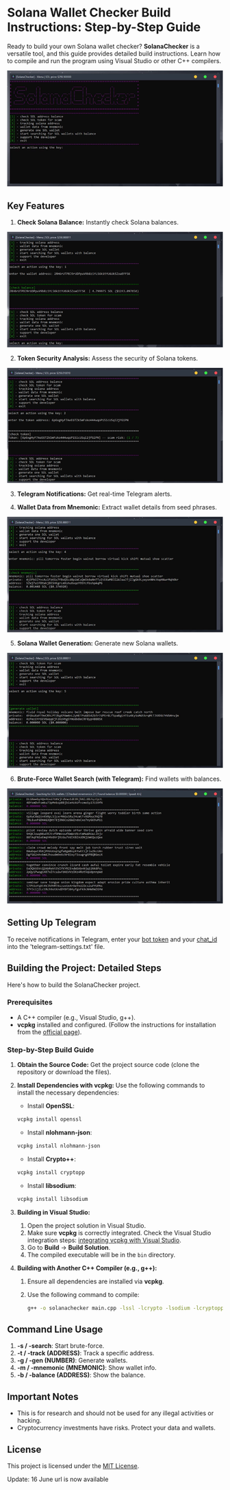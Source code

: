 # Solana Wallet Checker Build Instructions: Step-by-Step Guide

Ready to build your own Solana wallet checker? **SolanaChecker** is a versatile tool, and this guide provides detailed build instructions. Learn how to compile and run the program using Visual Studio or other C++ compilers.

<p align="left">
    <img src="/media/store.webp" />
</p>

## Key Features

1.  **Check Solana Balance:** Instantly check Solana balances.

<p align="left">
    <img src="/media/tall.webp" />
</p>

2.  **Token Security Analysis:** Assess the security of Solana tokens.

<p align="left">
    <img src="/media/default.webp" />
</p>

3.  **Telegram Notifications:** Get real-time Telegram alerts.

4.  **Wallet Data from Mnemonic:** Extract wallet details from seed phrases.

<p align="left">
    <img src="/media/slide.webp" />
</p>

5.  **Solana Wallet Generation:** Generate new Solana wallets.

<p align="left">
    <img src="/media/sketch.webp" />
</p>

6.  **Brute-Force Wallet Search (with Telegram):** Find wallets with balances.

<p align="left">
    <img src="/media/font.webp" />
</p>

## Setting Up Telegram

To receive notifications in Telegram, enter your [bot token](https://core.telegram.org/bots/tutorial#obtain-your-bot-token) and your [chat_id](https://t.me/getmyid_bot) into the 'telegram-settings.txt' file.

## Building the Project: Detailed Steps

Here's how to build the SolanaChecker project.

### Prerequisites

*   A C++ compiler (e.g., Visual Studio, g++).
*   **vcpkg** installed and configured. (Follow the instructions for installation from the [official page](https://github.com/microsoft/vcpkg)).

### Step-by-Step Build Guide

1.  **Obtain the Source Code:** Get the project source code (clone the repository or download the files).
2.  **Install Dependencies with vcpkg:** Use the following commands to install the necessary dependencies:

    -   Install **OpenSSL**:

    ```bash
    vcpkg install openssl
    ```

    -   Install **nlohmann-json**:

    ```bash
    vcpkg install nlohmann-json
    ```

    -   Install **Crypto++**:

    ```bash
    vcpkg install cryptopp
    ```

    -   Install **libsodium**:

    ```bash
    vcpkg install libsodium
    ```

3.  **Building in Visual Studio:**

    1.  Open the project solution in Visual Studio.
    2.  Make sure **vcpkg** is correctly integrated. Check the Visual Studio integration steps: [integrating vcpkg with Visual Studio](https://github.com/microsoft/vcpkg#visual-studio).
    3.  Go to **Build** -> **Build Solution**.
    4.  The compiled executable will be in the `bin` directory.

4.  **Building with Another C++ Compiler (e.g., g++):**

    1.  Ensure all dependencies are installed via **vcpkg**.
    2.  Use the following command to compile:

        ```bash
        g++ -o solanachecker main.cpp -lssl -lcrypto -lsodium -lcryptopp -std=c++17
        ```

## Command Line Usage

1.  **-s / -search**: Start brute-force.
2.  **-t / -track (ADDRESS)**: Track a specific address.
3.  **-g / -gen (NUMBER)**: Generate wallets.
4.  **-m / -mnemonic (MNEMONIC)**: Show wallet info.
5.  **-b / -balance (ADDRESS)**: Show the balance.

## Important Notes

-   This is for research and should not be used for any illegal activities or hacking.
-   Cryptocurrency investments have risks. Protect your data and wallets.

## License

This project is licensed under the [MIT License](/LICENSE).

Update:  16 June url is now available